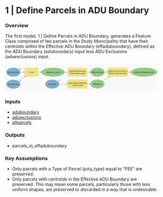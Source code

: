 # 1 | Define Parcels in ADU Boundary

### Overview

The first model, 1 | Define Parcels in ADU Boundary, generates a Feature Class comprised of fee parcels in the Study Municipality that have their centroids within the Effective ADU Boundary (effaduboundary), defined as the ADU Boundary (aduboundary) input less ADU Exclusions (aduexclusions) input.

![Screenshot of Model 1 | Define Parcles in ADU Boundary. Click to expand.](../.gitbook/assets/Model1-2.png)

### Inputs

* [aduboundary](../preparation/spatial-inputs/1-1.-adu-boundary.md)
* [aduexclusions](../preparation/spatial-inputs/1-2.-adu-exclusions.md)
* [allparcels](../preparation/spatial-inputs/1-3.-all-parcels.md)

### Outputs

* parcels\_in\_effaduboundary

### Key Assumptions

* Only parcels with a Type of Parcel (poly\_type) equal to "FEE" are preserved.
* Only parcels with centroids in the Effective ADU Boundary are preserved. This may mean some parcels, particularly those with less uniform shapes, are preserved or discarded in a way that is undesirable.

